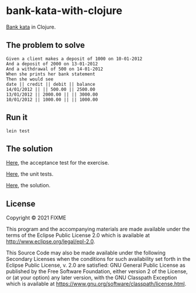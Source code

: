 # bank-kata-with-clojure

[Bank kata](https://github.com/sandromancuso/Bank-kata) in Clojure.

## The problem to solve
```
Given a client makes a deposit of 1000 on 10-01-2012
And a deposit of 2000 on 13-01-2012
And a withdrawal of 500 on 14-01-2012
When she prints her bank statement
Then she would see
date || credit || debit || balance
14/01/2012 || || 500.00 || 2500.00
13/01/2012 || 2000.00 || || 3000.00
10/01/2012 || 1000.00 || || 1000.00
```
## Run it

```shell
lein test
```

## The solution

[Here](/test/bank_kata_with_clojure/acceptance_test.clj), the acceptance test for the exercise.

[Here](/test/bank_kata_with_clojure/account_test.clj), the unit tests.

[Here](/src/bank_kata_with_clojure/account.clj), the solution.

## License

Copyright © 2021 FIXME

This program and the accompanying materials are made available under the
terms of the Eclipse Public License 2.0 which is available at
http://www.eclipse.org/legal/epl-2.0.

This Source Code may also be made available under the following Secondary
Licenses when the conditions for such availability set forth in the Eclipse
Public License, v. 2.0 are satisfied: GNU General Public License as published by
the Free Software Foundation, either version 2 of the License, or (at your
option) any later version, with the GNU Classpath Exception which is available
at https://www.gnu.org/software/classpath/license.html.
